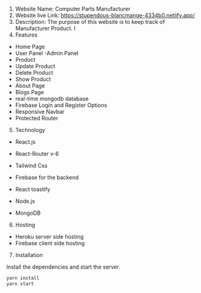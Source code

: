 1. Website Name: Computer Parts Manufacturer
2. Website live Link: https://stupendous-blancmange-4334b0.netlify.app/
3. Description: The purpose of this website is to keep track of Manufacturer Product. I
4. Features

- Home Page
- User Panel
  -Admin Panel
- Product
- Update Product
- Delete Product
- Show Product
- About Page
- Blogs Page
- real-time mongodb database
- Firebase Login and Register Options
- Responsive Navbar
- Protected Router

5. Technology

- React.js
- React-Router v-6
- Tailwind Css
- Firebase for the backend
- React toastify

- Node.js
- MongoDB

6. Hosting

- Heroku server side hosting
- Firebase client side hosting

7. Installation

Install the dependencies and start the server.

```sh
yarn install
yarn start
```
